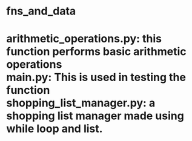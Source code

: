 <h1>fns_and_data<h1>

<b>arithmetic_operations.py:<b> this function performs basic arithmetic operations<br>
<b>main.py:<b> This is used in testing the function<br>
<b>shopping_list_manager.py:<b> a shopping list manager made using while loop and list.<br>
